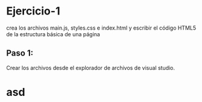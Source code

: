 # Ejercicio-1
crea los archivos main.js, styles.css e index.html y escribir el código HTML5 de la estructura básica de una página

## Paso 1:
  Crear los archivos desde el explorador de archivos de visual studio.
<h1>asd</h1>
